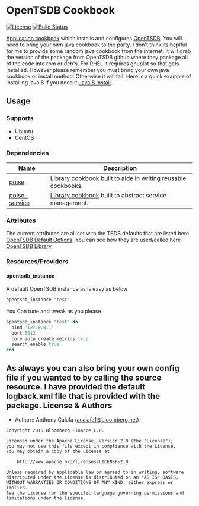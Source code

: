 # OpenTSDB Cookbook
[![License](https://img.shields.io/badge/license-Apache_2-blue.svg)](https://www.apache.org/licenses/LICENSE-2.0)
[![Build Status](https://travis-ci.org/acaiafa/opentsdb-cookbook.svg)](https://travis-ci.org/acaiafa/opentsdb-cookbook.svg)

[Application cookbook][0] which installs and configures [OpenTSDB][1]. You will need to bring your own java cookbook to the party. I don't think its heplful for me to provide some random java cookbook from the internet. It will grab the version of the package from OpenTSDB github where they package all of the code into rpm or deb's. For RHEL it requires gnuplot so that gets installed. However please remember you must bring your own java cookbook or install method. Otherwise it will fail. Here is a quick example of installing java 8 if you need it [Java 8 Install][7].

## Usage
### Supports
- Ubuntu
- CentOS

### Dependencies
| Name | Description |
|------|-------------|
| [poise][4] | [Library cookbook][6] built to aide in writing reusable cookbooks. |
| [poise-service][5] | [Library cookbook][6] built to abstract service management. |

### Attributes
The current attributes are all set with the TSDB defaults that are listed here [OpenTSDB Default Options][2]. You can see how they are used/called here [OpenTSDB Library][3]

### Resources/Providers

#### opentsdb_instance
A default OpenTSDB instance as is easy as below

```ruby
opentsdb_instance "test"
```

You Can tune and tweak as you please
```ruby
opentsdb_instance "test" do
  bind '127.0.0.1'
  port 5012
  core_auto_create_metrics true
  search_enable true
end
```

As always you can also bring your own config file if you wanted to by calling the source resource. I have provided the default logback.xml file that is provided with the package.
License & Authors
-----------------
- Author:: Anthony Caiafa (<acaiafa1@bloomberg.net>)

```text
Copyright 2015 Bloomberg Finance L.P.

Licensed under the Apache License, Version 2.0 (the "License");
you may not use this file except in compliance with the License.
You may obtain a copy of the License at

    http://www.apache.org/licenses/LICENSE-2.0

Unless required by applicable law or agreed to in writing, software
distributed under the License is distributed on an "AS IS" BASIS,
WITHOUT WARRANTIES OR CONDITIONS OF ANY KIND, either express or implied.
See the License for the specific language governing permissions and
limitations under the License.
```

[0]: http://blog.vialstudios.com/the-environment-cookbook-pattern#theapplicationcookbook
[1]: http://opentsdb.net/
[2]: http://opentsdb.net/docs/build/html/user_guide/configuration.html
[3]: libraries/opentsdb_instance.rb
[4]: https://github.com/poise/poise
[5]: https://github.com/poise/poise-service
[6]: http://blog.vialstudios.com/the-environment-cookbook-pattern#thelibrarycookbook
[7]: https://github.com/johnbellone/java-service-cookbook/blob/master/recipes/default.rb
